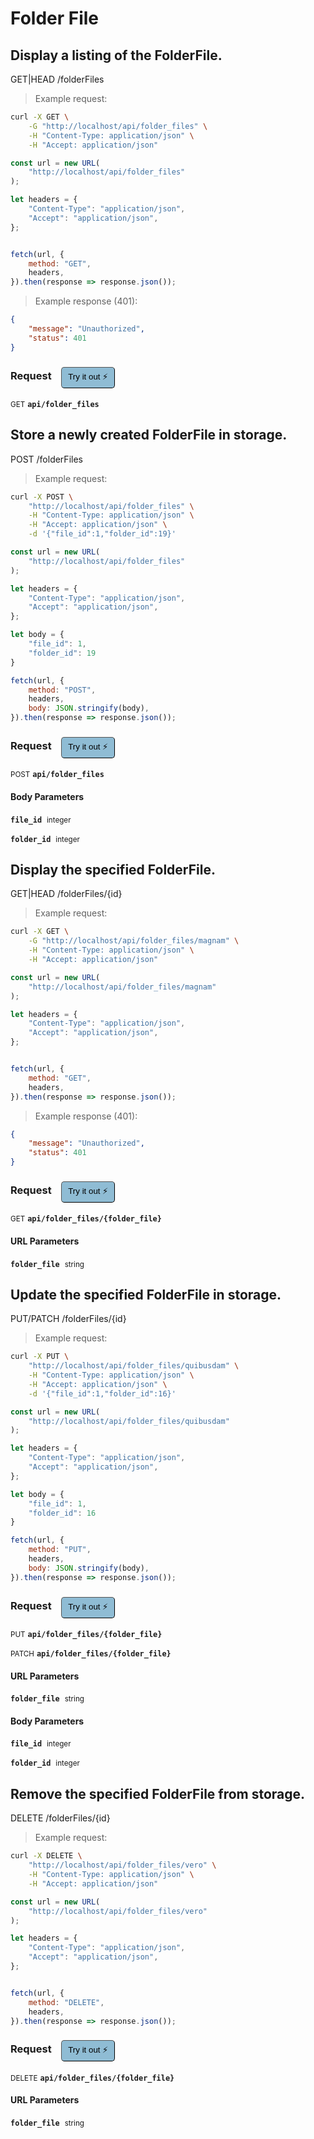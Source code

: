 # Folder File


## Display a listing of the FolderFile.


GET|HEAD /folderFiles

> Example request:

```bash
curl -X GET \
    -G "http://localhost/api/folder_files" \
    -H "Content-Type: application/json" \
    -H "Accept: application/json"
```

```javascript
const url = new URL(
    "http://localhost/api/folder_files"
);

let headers = {
    "Content-Type": "application/json",
    "Accept": "application/json",
};


fetch(url, {
    method: "GET",
    headers,
}).then(response => response.json());
```


> Example response (401):

```json
{
    "message": "Unauthorized",
    "status": 401
}
```
<div id="execution-results-GETapi-folder_files" hidden>
    <blockquote>Received response<span id="execution-response-status-GETapi-folder_files"></span>:</blockquote>
    <pre class="json"><code id="execution-response-content-GETapi-folder_files"></code></pre>
</div>
<div id="execution-error-GETapi-folder_files" hidden>
    <blockquote>Request failed with error:</blockquote>
    <pre><code id="execution-error-message-GETapi-folder_files"></code></pre>
</div>
<form id="form-GETapi-folder_files" data-method="GET" data-path="api/folder_files" data-authed="0" data-hasfiles="0" data-headers='{"Content-Type":"application\/json","Accept":"application\/json"}' onsubmit="event.preventDefault(); executeTryOut('GETapi-folder_files', this);">
<h3>
    Request&nbsp;&nbsp;&nbsp;
        <button type="button" style="background-color: #8fbcd4; padding: 5px 10px; border-radius: 5px; border-width: thin;" id="btn-tryout-GETapi-folder_files" onclick="tryItOut('GETapi-folder_files');">Try it out ⚡</button>
    <button type="button" style="background-color: #c97a7e; padding: 5px 10px; border-radius: 5px; border-width: thin;" id="btn-canceltryout-GETapi-folder_files" onclick="cancelTryOut('GETapi-folder_files');" hidden>Cancel</button>&nbsp;&nbsp;
    <button type="submit" style="background-color: #6ac174; padding: 5px 10px; border-radius: 5px; border-width: thin;" id="btn-executetryout-GETapi-folder_files" hidden>Send Request 💥</button>
    </h3>
<p>
<small class="badge badge-green">GET</small>
 <b><code>api/folder_files</code></b>
</p>
</form>


## Store a newly created FolderFile in storage.


POST /folderFiles

> Example request:

```bash
curl -X POST \
    "http://localhost/api/folder_files" \
    -H "Content-Type: application/json" \
    -H "Accept: application/json" \
    -d '{"file_id":1,"folder_id":19}'

```

```javascript
const url = new URL(
    "http://localhost/api/folder_files"
);

let headers = {
    "Content-Type": "application/json",
    "Accept": "application/json",
};

let body = {
    "file_id": 1,
    "folder_id": 19
}

fetch(url, {
    method: "POST",
    headers,
    body: JSON.stringify(body),
}).then(response => response.json());
```


<div id="execution-results-POSTapi-folder_files" hidden>
    <blockquote>Received response<span id="execution-response-status-POSTapi-folder_files"></span>:</blockquote>
    <pre class="json"><code id="execution-response-content-POSTapi-folder_files"></code></pre>
</div>
<div id="execution-error-POSTapi-folder_files" hidden>
    <blockquote>Request failed with error:</blockquote>
    <pre><code id="execution-error-message-POSTapi-folder_files"></code></pre>
</div>
<form id="form-POSTapi-folder_files" data-method="POST" data-path="api/folder_files" data-authed="0" data-hasfiles="0" data-headers='{"Content-Type":"application\/json","Accept":"application\/json"}' onsubmit="event.preventDefault(); executeTryOut('POSTapi-folder_files', this);">
<h3>
    Request&nbsp;&nbsp;&nbsp;
        <button type="button" style="background-color: #8fbcd4; padding: 5px 10px; border-radius: 5px; border-width: thin;" id="btn-tryout-POSTapi-folder_files" onclick="tryItOut('POSTapi-folder_files');">Try it out ⚡</button>
    <button type="button" style="background-color: #c97a7e; padding: 5px 10px; border-radius: 5px; border-width: thin;" id="btn-canceltryout-POSTapi-folder_files" onclick="cancelTryOut('POSTapi-folder_files');" hidden>Cancel</button>&nbsp;&nbsp;
    <button type="submit" style="background-color: #6ac174; padding: 5px 10px; border-radius: 5px; border-width: thin;" id="btn-executetryout-POSTapi-folder_files" hidden>Send Request 💥</button>
    </h3>
<p>
<small class="badge badge-black">POST</small>
 <b><code>api/folder_files</code></b>
</p>
<h4 class="fancy-heading-panel"><b>Body Parameters</b></h4>
<p>
<b><code>file_id</code></b>&nbsp;&nbsp;<small>integer</small>  &nbsp;
<input type="number" name="file_id" data-endpoint="POSTapi-folder_files" data-component="body" required  hidden>
<br>
</p>
<p>
<b><code>folder_id</code></b>&nbsp;&nbsp;<small>integer</small>  &nbsp;
<input type="number" name="folder_id" data-endpoint="POSTapi-folder_files" data-component="body" required  hidden>
<br>
</p>

</form>


## Display the specified FolderFile.


GET|HEAD /folderFiles/{id}

> Example request:

```bash
curl -X GET \
    -G "http://localhost/api/folder_files/magnam" \
    -H "Content-Type: application/json" \
    -H "Accept: application/json"
```

```javascript
const url = new URL(
    "http://localhost/api/folder_files/magnam"
);

let headers = {
    "Content-Type": "application/json",
    "Accept": "application/json",
};


fetch(url, {
    method: "GET",
    headers,
}).then(response => response.json());
```


> Example response (401):

```json
{
    "message": "Unauthorized",
    "status": 401
}
```
<div id="execution-results-GETapi-folder_files--folder_file-" hidden>
    <blockquote>Received response<span id="execution-response-status-GETapi-folder_files--folder_file-"></span>:</blockquote>
    <pre class="json"><code id="execution-response-content-GETapi-folder_files--folder_file-"></code></pre>
</div>
<div id="execution-error-GETapi-folder_files--folder_file-" hidden>
    <blockquote>Request failed with error:</blockquote>
    <pre><code id="execution-error-message-GETapi-folder_files--folder_file-"></code></pre>
</div>
<form id="form-GETapi-folder_files--folder_file-" data-method="GET" data-path="api/folder_files/{folder_file}" data-authed="0" data-hasfiles="0" data-headers='{"Content-Type":"application\/json","Accept":"application\/json"}' onsubmit="event.preventDefault(); executeTryOut('GETapi-folder_files--folder_file-', this);">
<h3>
    Request&nbsp;&nbsp;&nbsp;
        <button type="button" style="background-color: #8fbcd4; padding: 5px 10px; border-radius: 5px; border-width: thin;" id="btn-tryout-GETapi-folder_files--folder_file-" onclick="tryItOut('GETapi-folder_files--folder_file-');">Try it out ⚡</button>
    <button type="button" style="background-color: #c97a7e; padding: 5px 10px; border-radius: 5px; border-width: thin;" id="btn-canceltryout-GETapi-folder_files--folder_file-" onclick="cancelTryOut('GETapi-folder_files--folder_file-');" hidden>Cancel</button>&nbsp;&nbsp;
    <button type="submit" style="background-color: #6ac174; padding: 5px 10px; border-radius: 5px; border-width: thin;" id="btn-executetryout-GETapi-folder_files--folder_file-" hidden>Send Request 💥</button>
    </h3>
<p>
<small class="badge badge-green">GET</small>
 <b><code>api/folder_files/{folder_file}</code></b>
</p>
<h4 class="fancy-heading-panel"><b>URL Parameters</b></h4>
<p>
<b><code>folder_file</code></b>&nbsp;&nbsp;<small>string</small>  &nbsp;
<input type="text" name="folder_file" data-endpoint="GETapi-folder_files--folder_file-" data-component="url" required  hidden>
<br>
</p>
</form>


## Update the specified FolderFile in storage.


PUT/PATCH /folderFiles/{id}

> Example request:

```bash
curl -X PUT \
    "http://localhost/api/folder_files/quibusdam" \
    -H "Content-Type: application/json" \
    -H "Accept: application/json" \
    -d '{"file_id":1,"folder_id":16}'

```

```javascript
const url = new URL(
    "http://localhost/api/folder_files/quibusdam"
);

let headers = {
    "Content-Type": "application/json",
    "Accept": "application/json",
};

let body = {
    "file_id": 1,
    "folder_id": 16
}

fetch(url, {
    method: "PUT",
    headers,
    body: JSON.stringify(body),
}).then(response => response.json());
```


<div id="execution-results-PUTapi-folder_files--folder_file-" hidden>
    <blockquote>Received response<span id="execution-response-status-PUTapi-folder_files--folder_file-"></span>:</blockquote>
    <pre class="json"><code id="execution-response-content-PUTapi-folder_files--folder_file-"></code></pre>
</div>
<div id="execution-error-PUTapi-folder_files--folder_file-" hidden>
    <blockquote>Request failed with error:</blockquote>
    <pre><code id="execution-error-message-PUTapi-folder_files--folder_file-"></code></pre>
</div>
<form id="form-PUTapi-folder_files--folder_file-" data-method="PUT" data-path="api/folder_files/{folder_file}" data-authed="0" data-hasfiles="0" data-headers='{"Content-Type":"application\/json","Accept":"application\/json"}' onsubmit="event.preventDefault(); executeTryOut('PUTapi-folder_files--folder_file-', this);">
<h3>
    Request&nbsp;&nbsp;&nbsp;
        <button type="button" style="background-color: #8fbcd4; padding: 5px 10px; border-radius: 5px; border-width: thin;" id="btn-tryout-PUTapi-folder_files--folder_file-" onclick="tryItOut('PUTapi-folder_files--folder_file-');">Try it out ⚡</button>
    <button type="button" style="background-color: #c97a7e; padding: 5px 10px; border-radius: 5px; border-width: thin;" id="btn-canceltryout-PUTapi-folder_files--folder_file-" onclick="cancelTryOut('PUTapi-folder_files--folder_file-');" hidden>Cancel</button>&nbsp;&nbsp;
    <button type="submit" style="background-color: #6ac174; padding: 5px 10px; border-radius: 5px; border-width: thin;" id="btn-executetryout-PUTapi-folder_files--folder_file-" hidden>Send Request 💥</button>
    </h3>
<p>
<small class="badge badge-darkblue">PUT</small>
 <b><code>api/folder_files/{folder_file}</code></b>
</p>
<p>
<small class="badge badge-purple">PATCH</small>
 <b><code>api/folder_files/{folder_file}</code></b>
</p>
<h4 class="fancy-heading-panel"><b>URL Parameters</b></h4>
<p>
<b><code>folder_file</code></b>&nbsp;&nbsp;<small>string</small>  &nbsp;
<input type="text" name="folder_file" data-endpoint="PUTapi-folder_files--folder_file-" data-component="url" required  hidden>
<br>
</p>
<h4 class="fancy-heading-panel"><b>Body Parameters</b></h4>
<p>
<b><code>file_id</code></b>&nbsp;&nbsp;<small>integer</small>  &nbsp;
<input type="number" name="file_id" data-endpoint="PUTapi-folder_files--folder_file-" data-component="body" required  hidden>
<br>
</p>
<p>
<b><code>folder_id</code></b>&nbsp;&nbsp;<small>integer</small>  &nbsp;
<input type="number" name="folder_id" data-endpoint="PUTapi-folder_files--folder_file-" data-component="body" required  hidden>
<br>
</p>

</form>


## Remove the specified FolderFile from storage.


DELETE /folderFiles/{id}

> Example request:

```bash
curl -X DELETE \
    "http://localhost/api/folder_files/vero" \
    -H "Content-Type: application/json" \
    -H "Accept: application/json"
```

```javascript
const url = new URL(
    "http://localhost/api/folder_files/vero"
);

let headers = {
    "Content-Type": "application/json",
    "Accept": "application/json",
};


fetch(url, {
    method: "DELETE",
    headers,
}).then(response => response.json());
```


<div id="execution-results-DELETEapi-folder_files--folder_file-" hidden>
    <blockquote>Received response<span id="execution-response-status-DELETEapi-folder_files--folder_file-"></span>:</blockquote>
    <pre class="json"><code id="execution-response-content-DELETEapi-folder_files--folder_file-"></code></pre>
</div>
<div id="execution-error-DELETEapi-folder_files--folder_file-" hidden>
    <blockquote>Request failed with error:</blockquote>
    <pre><code id="execution-error-message-DELETEapi-folder_files--folder_file-"></code></pre>
</div>
<form id="form-DELETEapi-folder_files--folder_file-" data-method="DELETE" data-path="api/folder_files/{folder_file}" data-authed="0" data-hasfiles="0" data-headers='{"Content-Type":"application\/json","Accept":"application\/json"}' onsubmit="event.preventDefault(); executeTryOut('DELETEapi-folder_files--folder_file-', this);">
<h3>
    Request&nbsp;&nbsp;&nbsp;
        <button type="button" style="background-color: #8fbcd4; padding: 5px 10px; border-radius: 5px; border-width: thin;" id="btn-tryout-DELETEapi-folder_files--folder_file-" onclick="tryItOut('DELETEapi-folder_files--folder_file-');">Try it out ⚡</button>
    <button type="button" style="background-color: #c97a7e; padding: 5px 10px; border-radius: 5px; border-width: thin;" id="btn-canceltryout-DELETEapi-folder_files--folder_file-" onclick="cancelTryOut('DELETEapi-folder_files--folder_file-');" hidden>Cancel</button>&nbsp;&nbsp;
    <button type="submit" style="background-color: #6ac174; padding: 5px 10px; border-radius: 5px; border-width: thin;" id="btn-executetryout-DELETEapi-folder_files--folder_file-" hidden>Send Request 💥</button>
    </h3>
<p>
<small class="badge badge-red">DELETE</small>
 <b><code>api/folder_files/{folder_file}</code></b>
</p>
<h4 class="fancy-heading-panel"><b>URL Parameters</b></h4>
<p>
<b><code>folder_file</code></b>&nbsp;&nbsp;<small>string</small>  &nbsp;
<input type="text" name="folder_file" data-endpoint="DELETEapi-folder_files--folder_file-" data-component="url" required  hidden>
<br>
</p>
</form>



